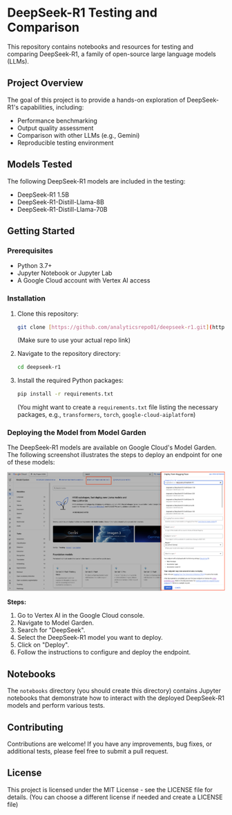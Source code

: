 # DeepSeek-R1 Testing and Comparison

This repository contains notebooks and resources for testing and comparing DeepSeek-R1, a family of open-source large language models (LLMs).

## Project Overview

The goal of this project is to provide a hands-on exploration of DeepSeek-R1's capabilities, including:

*   Performance benchmarking
*   Output quality assessment
*   Comparison with other LLMs (e.g., Gemini)
*   Reproducible testing environment

## Models Tested

The following DeepSeek-R1 models are included in the testing:

*   DeepSeek-R1 1.5B
*   DeepSeek-R1-Distill-Llama-8B
*   DeepSeek-R1-Distill-Llama-70B

## Getting Started

### Prerequisites

*   Python 3.7+
*   Jupyter Notebook or Jupyter Lab
*   A Google Cloud account with Vertex AI access

### Installation

1.  Clone this repository:

    ```bash
    git clone [https://github.com/analyticsrepo01/deepseek-r1.git](https://github.com/analyticsrepo01/deepseek-r1.git) 
    ```
    (Make sure to use your actual repo link)

2.  Navigate to the repository directory:

    ```bash
    cd deepseek-r1
    ```

3.  Install the required Python packages:

    ```bash
    pip install -r requirements.txt
    ```
    (You might want to create a `requirements.txt` file listing the necessary packages, e.g., `transformers`, `torch`, `google-cloud-aiplatform`)

### Deploying the Model from Model Garden

The DeepSeek-R1 models are available on Google Cloud's Model Garden. The following screenshot illustrates the steps to deploy an endpoint for one of these models:

![How to deploy the model](How%20to%20deploy%20the%20model.png)

**Steps:**

1.  Go to Vertex AI in the Google Cloud console.
2.  Navigate to Model Garden.
3.  Search for "DeepSeek".
4.  Select the DeepSeek-R1 model you want to deploy.
5.  Click on "Deploy".
6.  Follow the instructions to configure and deploy the endpoint.

## Notebooks

The `notebooks` directory (you should create this directory) contains Jupyter notebooks that demonstrate how to interact with the deployed DeepSeek-R1 models and perform various tests.

## Contributing

Contributions are welcome! If you have any improvements, bug fixes, or additional tests, please feel free to submit a pull request.

## License

This project is licensed under the MIT License - see the LICENSE file for details. (You can choose a different license if needed and create a LICENSE file)